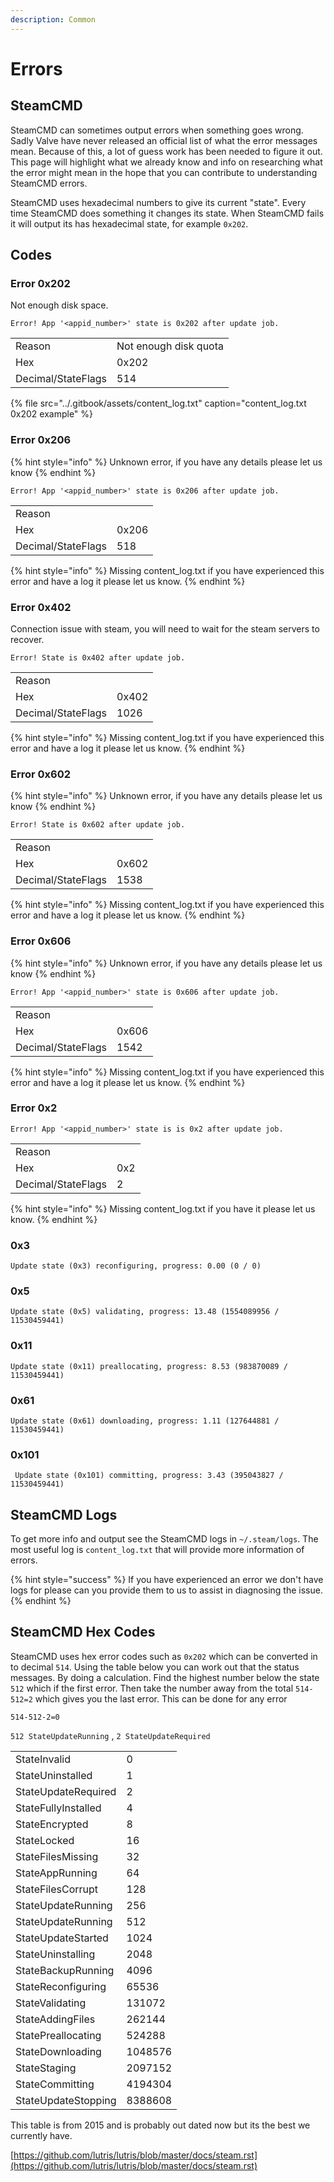 ```yaml
---
description: Common
---
```


# Errors

## SteamCMD

SteamCMD can sometimes output errors when something goes wrong. Sadly Valve have never released an official list of what the error messages mean. Because of this, a lot of guess work has been needed to figure it out. This page will highlight what we already know and info on researching what the error might mean in the hope that you can contribute to understanding SteamCMD errors.

SteamCMD uses hexadecimal numbers to give its current "state". Every time SteamCMD does something it changes its state. When SteamCMD fails it will output its has hexadecimal state, for example `0x202`.

## Codes

### Error 0x202

Not enough disk space.

```text
Error! App '<appid_number>' state is 0x202 after update job.
```

|  |  |
| :--- | :--- |
| Reason | Not enough disk quota |
| Hex | 0x202 |
| Decimal/StateFlags | 514 |

{% file src="../.gitbook/assets/content\_log.txt" caption="content\_log.txt 0x202 example" %}

### Error 0x206

{% hint style="info" %}
Unknown error, if you have any details please let us know
{% endhint %}

```text
Error! App '<appid_number>' state is 0x206 after update job.
```

|  |  |
| :--- | :--- |
| Reason |  |
| Hex | 0x206 |
| Decimal/StateFlags | 518 |

{% hint style="info" %}
Missing content\_log.txt if you have experienced this error and have a log it please let us know.
{% endhint %}

### Error 0x402

Connection issue with steam, you will need to wait for the steam servers to recover.

```text
Error! State is 0x402 after update job.
```

|  |  |
| :--- | :--- |
| Reason |  |
| Hex | 0x402 |
| Decimal/StateFlags | 1026 |

{% hint style="info" %}
Missing content\_log.txt if you have experienced this error and have a log it please let us know.
{% endhint %}

### Error 0x602

{% hint style="info" %}
Unknown error, if you have any details please let us know
{% endhint %}

```text
Error! State is 0x602 after update job.
```

|  |  |
| :--- | :--- |
| Reason |  |
| Hex | 0x602 |
| Decimal/StateFlags | 1538 |

{% hint style="info" %}
Missing content\_log.txt if you have experienced this error and have a log it please let us know.
{% endhint %}

### Error 0x606

{% hint style="info" %}
Unknown error, if you have any details please let us know
{% endhint %}

```text
Error! App '<appid_number>' state is 0x606 after update job.
```

|  |  |
| :--- | :--- |
| Reason |  |
| Hex | 0x606 |
| Decimal/StateFlags | 1542 |

{% hint style="info" %}
Missing content\_log.txt if you have experienced this error and have a log it please let us know.
{% endhint %}

### Error 0x2

```text
Error! App '<appid_number>' state is is 0x2 after update job.
```

|  |  |
| :--- | :--- |
| Reason |  |
| Hex | 0x2 |
| Decimal/StateFlags | 2 |

{% hint style="info" %}
Missing content\_log.txt if you have it please let us know.
{% endhint %}

### 0x3

```text
Update state (0x3) reconfiguring, progress: 0.00 (0 / 0)
```

### 0x5

```text
Update state (0x5) validating, progress: 13.48 (1554089956 / 11530459441)
```

### 0x11

```text
Update state (0x11) preallocating, progress: 8.53 (983870089 / 11530459441)
```

### 0x61

```text
Update state (0x61) downloading, progress: 1.11 (127644881 / 11530459441)
```

### 0x101

```text
 Update state (0x101) committing, progress: 3.43 (395043827 / 11530459441)
```

## SteamCMD Logs

To get more info and output see the SteamCMD logs in `~/.steam/logs`. The most useful log is `content_log.txt` that will provide more information of errors. 

{% hint style="success" %}
If you have experienced an error we don't have logs for please can you provide them to us to assist in diagnosing the issue.
{% endhint %}

## SteamCMD Hex Codes

SteamCMD uses hex error codes such as `0x202` which can be converted in to decimal `514`. Using the table below you can work out that the status messages. By doing a calculation. Find the highest number below the state `512` which if the first error. Then take the number away from the total `514-512=2`  which gives you the last error. This can be done for any error

`514-512-2=0`

`512 StateUpdateRunning` , `2 StateUpdateRequired`

|  |  |
| :--- | :--- |
| StateInvalid | 0 |
| StateUninstalled | 1 |
| StateUpdateRequired | 2 |
| StateFullyInstalled | 4 |
| StateEncrypted | 8 |
| StateLocked | 16 |
| StateFilesMissing | 32 |
| StateAppRunning | 64 |
| StateFilesCorrupt | 128 |
| StateUpdateRunning | 256 |
| StateUpdateRunning | 512 |
| StateUpdateStarted | 1024 |
| StateUninstalling | 2048 |
| StateBackupRunning | 4096 |
| StateReconfiguring | 65536 |
| StateValidating | 131072 |
| StateAddingFiles | 262144 |
| StatePreallocating | 524288 |
| StateDownloading | 1048576 |
| StateStaging | 2097152 |
| StateCommitting | 4194304 |
| StateUpdateStopping | 8388608 |

This table is from 2015 and is probably out dated now but its the best we currently have.

[https://github.com/lutris/lutris/blob/master/docs/steam.rst](https://github.com/lutris/lutris/blob/master/docs/steam.rst)

